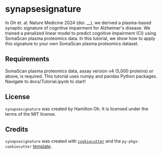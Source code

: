# synapsesignature

In Oh et. al. Nature Medicine 2024 (doi: __), we derived a plasma-based synaptic signature of cognitive impairment for Alzheimer's disease. We trained a penalized linear model to predict cognitive impairment (CI) using SomaScan plasma proteomics data. In this tutorial, we show how to apply this signature to your own SomaScan plasma proteomics dataset.

## Requirements
SomaScan plasma proteomics data, assay version v4 (5,000 proteins) or above, is required. This tutorial uses numpy and pandas Python packages. Navigate to docs/Tutorial.ipynb to start!

## License
`synapsesignature` was created by Hamilton Oh. It is licensed under the terms of the MIT license.

## Credits
`synapsesignature` was created with [`cookiecutter`](https://cookiecutter.readthedocs.io/en/latest/) and the `py-pkgs-cookiecutter` [template](https://github.com/py-pkgs/py-pkgs-cookiecutter).
